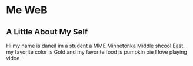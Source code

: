 <html>
<body>
<h1>Me WeB
</h1>


<h2> A Little About My Self
</h2>
<p>
Hi my name is daneil im a student a MME Minnetonka Middle shcool East. my favorite color is Gold and my favorite food is pumpkin pie
I love playing vidoe









































































































































</body>
</html>
